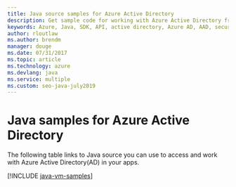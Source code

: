 ```yaml
---
title: Java source samples for Azure Active Directory
description: Get sample code for working with Azure Active Directory from your Java apps.
keywords: Azure, Java, SDK, API, active directory, Azure AD, AAD, security, log in, authentication, SSO, SAML
author: rloutlaw
ms.author: brendm
manager: douge
ms.date: 07/31/2017
ms.topic: article
ms.technology: azure
ms.devlang: java
ms.service: multiple
ms.custom: seo-java-july2019
---
```


# Java samples for Azure Active Directory

The following table links to Java source you can use to access and work with Azure Active Directory(AD) in your apps.

[!INCLUDE [java-vm-samples](includes/java-aad-samples.md)]